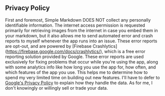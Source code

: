 ## Privacy Policy

First and foremost, Simple Markdown DOES NOT collect any personally identifiable information. The
 internet access permission is requested primarily for retrieving images from the internet in 
 case you embed them in your markdown, but it also allows me to send automated error and crash 
 reports to myself whenever the app runs into an issue. These error reports are opt-out, and are 
 powered by [Firebase Crashlytics] (https://firebase.google.com/docs/crashlytics/), which is a 
 free error reporting solution provided by Google. These error reports are used exclusively for 
 fixing problems that occur while you're using the app, along with some analytics info like how 
 long you use the app for, how often, and which features of the app you use. This helps me to 
 determine how to spend my very limited time on building out new features. I'll have to defer to
  [Google's Privacy Policy](https://policies.google.com/privacy) to explain how they handle the 
  data. As for me, I don't knowingly or willingly sell or trade your data.
